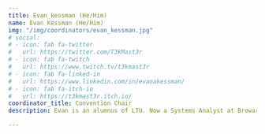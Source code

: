 ```yaml
---
title: Evan_kessman (He/Him)
name: Evan Kessman (He/Him)
img: "/img/coordinators/evan_kessman.jpg"
# social:
# - icon: fab fa-twitter
#   url: https://twitter.com/T3kMast3r
# - icon: fab fa-twitch
#   url: https://www.twitch.tv/t3kmast3r
# - icon: fab fa-linked-in
#   url: https://www.linkedin.com/in/evanakessman/
# - icon: fab fa-itch-io
#   url: https://t3kmast3r.itch.io/
coordinator_title: Convention Chair
description: Evan is an alumnus of LTU. Now a Systems Analyst at Broward Health in South Florida, Evan programs games to cool down. His favorite game genres are Sci-Fi & VR, and loves to listen to music at full blast whenever possible. Come say hi to Evan running around the event!

---
```



